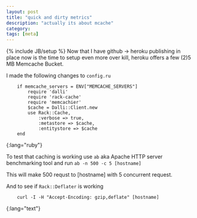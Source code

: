 ```yaml
---
layout: post
title: "quick and dirty metrics"
description: "actually its about mcache"
category:
tags: [meta]
---
```

{% include JB/setup %}
Now that I have github -> heroku publishing in place now is the time to setup even more over kill, heroku offers a few (2)5 MB Memcache Bucket.

I made the following changes to `config.ru`
		
		if memcache_servers = ENV["MEMCACHE_SERVERS"]
			require 'dalli'
			require 'rack-cache'
			require 'memcachier'
			$cache = Dalli::Client.new
			use Rack::Cache,
				:verbose => true,
				:metastore => $cache,
				:entitystore => $cache
		end
{:lang="ruby"}

To test that caching is working use `ab` aka Apache HTTP server benchmarking tool and run `ab -n 500 -c 5 [hostname]`
	
This will make 500 requst to [hostname] with 5 concurrent request.

And to see if `Rack::Deflater` is working

		curl -I -H "Accept-Encoding: gzip,deflate" [hostname]
{:lang="text"}